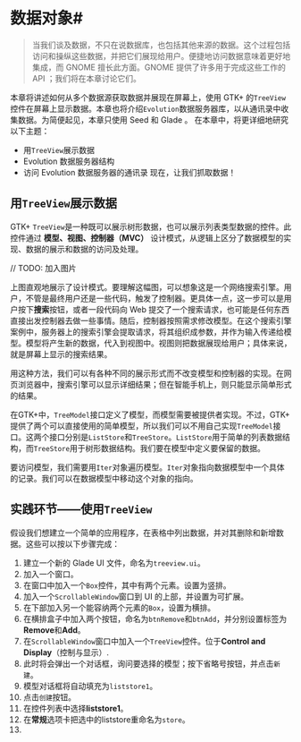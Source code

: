 # 数据对象#

> 当我们谈及数据，不只在说数据库，也包括其他来源的数据。这个过程包括访问和操纵这些数据，并把它们展现给用户。便捷地访问数据意味着更好地集成，而 GNOME 擅长此方面。GNOME 提供了许多用于完成这些工作的 API ；我们将在本章讨论它们。

本章将讲述如何从多个数据源获取数据并展现在屏幕上，使用 GTK+ 的`TreeView`控件在屏幕上显示数据。本章也将介绍`Evolution`数据服务器库，以从通讯录中收集数据。为简便起见，本章只使用 Seed 和 Glade 。
在本章中，将更详细地研究以下主题：
 * 用`TreeView`展示数据
 * Evolution 数据服务器结构
 * 访问 Evolution 数据服务器的通讯录
现在，让我们抓取数据！

## 用`TreeView`展示数据

GTK+ `TreeView`是一种既可以展示树形数据，也可以展示列表类型数据的控件。此控件通过 **模型、视图、控制器（MVC）** 设计模式，从逻辑上区分了数据模型的实现、数据的展示和数据的访问及处理。

// TODO: 加入图片

上图直观地展示了设计模式。要理解这幅图，可以想象这是一个网络搜索引擎。用户，不管是最终用户还是一些代码，触发了控制器。更具体一点，这一步可以是用户按下**搜索**按钮，或者一段代码向 Web 提交了一个搜索请求，也可能是任何东西直接出发控制器去做一些事情。随后，控制器按照需求修改模型。在这个搜索引擎案例中，服务器上的搜索引擎会提取请求，将其组织成参数，并作为输入传递给模型。模型将产生新的数据，代入到视图中。视图则把数据展现给用户；具体来说，就是屏幕上显示的搜索结果。

用这种方法，我们可以有各种不同的展示形式而不改变模型和控制器的实现。在网页浏览器中，搜索引擎可以显示详细结果；但在智能手机上，则只能显示简单形式的结果。

在GTK+中，`TreeModel`接口定义了模型，而模型需要被提供者实现。不过，GTK+ 提供了两个可以直接使用的简单模型，所以我们可以不用自己实现`TreeModel`接口。这两个接口分别是`ListStore`和`TreeStore`。`ListStore`用于简单的列表数据结构，而`TreeStore`用于树形数据结构。我们要在模型中定义要保留的数据。

要访问模型，我们需要用`Iter`对象遍历模型。`Iter`对象指向数据模型中一个具体的记录。我们可以在数据模型中移动这个对象的指向。


## 实践环节——使用`TreeView` ##

假设我们想建立一个简单的应用程序，在表格中列出数据，并对其删除和新增数据。这些可以按以下步骤完成：
  1. 建立一个新的 Glade UI 文件，命名为`treeview.ui`。
  2. 加入一个窗口。
  3. 在窗口中加入一个`Box`控件，其中有两个元素。设置为竖排。
  4. 加入一个`ScrollableWindow`窗口到 UI 的上部，并设置为可扩展。
  5. 在下部加入另一个能容纳两个元素的`Box`，设置为横排。
  6. 在横排盒子中加入两个按钮，命名为`btnRemove`和`btnAdd`，并分别设置标签为 **Remove**和**Add**。
  7. 在`ScrollableWindow`窗口中加入一个`TreeView`控件。位于**Control and Display**（控制与显示）.
  8. 此时将会弹出一个对话框，询问要选择的模型；按下省略号按钮，并点击`新建`。
  9. 模型对话框将自动填充为`liststore1`。
  10. 点击`创建`按钮。
  11. 在控件列表中选择**liststore1**。
  12. 在**常规**选项卡把选中的liststore重命名为`store`。
  13. 
